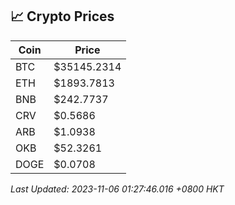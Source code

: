 ## 📈 Crypto Prices

| Coin | Price |
| ---- | ----- |
| BTC | $35145.2314 |
| ETH | $1893.7813 |
| BNB | $242.7737 |
| CRV | $0.5686 |
| ARB | $1.0938 |
| OKB | $52.3261 |
| DOGE | $0.0708 |

_Last Updated: 2023-11-06 01:27:46.016 +0800 HKT_